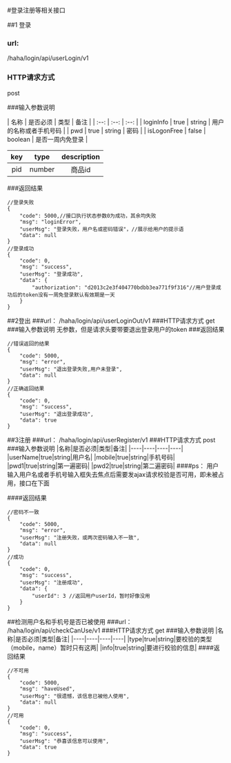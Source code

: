 #登录注册等相关接口

##1 登录

### url:
/haha/login/api/userLogin/v1

### HTTP请求方式
post

###输入参数说明

| 名称 | 是否必须 | 类型 | 备注 |
| :--: | :--: | :--: |
| loginInfo | true | string | 用户的名称或者手机号码 |
| pwd | true | string | 密码 |
| isLogonFree | false | boolean | 是否一周内免登录 |

| key  | type | description |
| :--: | :--: | :--: |
| pid   | number  | 商品id |

###返回结果
```````````
//登录失败
{
    "code": 5000,//接口执行状态参数0为成功，其余均失败
    "msg": "loginError",
    "userMsg": "登录失败，用户名或密码错误"，//展示给用户的提示语
    "data": null
}
//登录成功
{
    "code": 0,
    "msg": "success",
    "userMsg": "登录成功",
    "data": {
        "authorization": "d2013c2e3f404770bdbb3ea771f9f316"//用户登录成功后的token没有一周免登录默认有效期是一天
    }
}
```````````
##2登出
###url：
/haha/login/api/userLoginOut/v1
###HTTP请求方式
get
###输入参数说明
无参数，但是请求头要带要退出登录用户的token
###返回结果
````
//错误返回的结果
{
    "code": 5000,
    "msg": "error",
    "userMsg": "退出登录失败,用户未登录",
    "data": null
}
//正确返回结果
{
    "code": 0,
    "msg": "success",
    "userMsg": "退出登录成功",
    "data": true
}

````
##3注册
###url：
/haha/login/api/userRegister/v1
###HTTP请求方式
post
###输入参数说明
|名称|是否必须|类型|备注|
|----|----|----|----|
|userName|true|string|用户名|
|mobile|true|string|手机号码|
|pwd1|true|string|第一遍密码|
|pwd2|true|string|第二遍密码|
####ps：
用户输入用户名或者手机号输入框失去焦点后需要发ajax请求校验是否可用，即未被占用，接口在下面

####返回结果
```
//密码不一致
{
    "code": 5000,
    "msg": "error",
    "userMsg": "注册失败，或两次密码输入不一致",
    "data": null
}
//成功
{
    "code": 0,
    "msg": "success",
    "userMsg": "注册成功",
    "data": {
        "userId": 3 //返回用户userId，暂时好像没用
    }
}
```
##检测用户名和手机号是否已被使用
###url：
/haha/login/api/checkCanUse/v1
###HTTP请求方式
get
###输入参数说明
|名称|是否必须|类型|备注|
|----|----|----|----|
|type|true|string|要校验的类型（mobile，name）暂时只有这两|
|info|true|string|要进行校验的信息|
####返回结果
```
//不可用
{
    "code": 5000,
    "msg": "haveUsed",
    "userMsg": "很遗憾，该信息已被他人使用",
    "data": null
}
//可用
{
    "code": 0,
    "msg": "success",
    "userMsg": "恭喜该信息可以使用",
    "data": true
}
```
